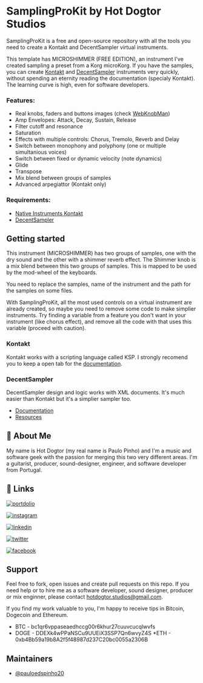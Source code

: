 
# SamplingProKit by Hot Dogtor Studios

SamplingProKit is a free and open-source repository with all the tools you need to create a Kontakt and DecentSampler virtual instruments.

This template has MICROSHIMMER (FREE EDITION), an instrument I've created sampling a preset from a Korg microKorg. If you have the samples, you can create [Kontakt](https://www.native-instruments.com/en/products/komplete/samplers/kontakt-7/) and [DecentSampler](https://www.decentsamples.com/product/decent-sampler-plugin/) instruments very quickly, without spending an eternity reading the documentation (specialy Kontakt). The learning curve is high, even for software developers.

### Features:
- Real knobs, faders and buttons images (check [WebKnobMan](https://www.g200kg.com/en/webknobman/gallery.php))
- Amp Envelopes: Attack, Decay, Sustain, Release
- Filter cutoff and resonance
- Saturation
- Effects with multiple controls: Chorus, Tremolo, Reverb and Delay
- Switch between monophony and polyphony (one or multiple simultanious voices)
- Switch between fixed or dynamic velocity (note dynamics)
- Glide
- Transpose
- Mix blend between groups of samples
- Advanced arpegiattor (Kontakt only)

### Requirements:
* [Native Instruments Kontakt](https://www.native-instruments.com/en/products/komplete/samplers/kontakt-7/)
* [DecentSampler](https://www.decentsamples.com/product/decent-sampler-plugin/)

## Getting started
This instrument (MICROSHIMMER) has two groups of samples, one with the dry sound and the other with a shimmer reverb effect. The Shimmer knob is a mix blend between this two groups of samples. This is mapped to be used by the mod-wheel of the keyboards.

You need to replace the samples, name of the instrument and the path for the samples on some files.

With SamplingProKit, all the most used controls on a virtual instrument are already created, so maybe you need to remove some code to make simplier instruments. Try finding a variable from a feature you don't want in your instrument (like chorus effect), and remove all the code with that uses this variable (proceed with caution).

### Kontakt
Kontakt works with a scripting language called KSP. I strongly recomend you to keep a open tab for the [documentation](https://www.native-instruments.com/ni-tech-manuals/ksp-manual/en/welcome-to-ksp).

### DecentSampler
DecentSampler design and logic works with XML documents. It's much easier than Kontakt but it's a simplier sampler too. 
* [Documentation](https://www.decentsamples.com/docs/format-documentation.html)
* [Resources](https://www.decentsamples.com/decent-sampler-developer-resources/)

## 🚀 About Me
My name is Hot Dogtor (my real name is Paulo Pinho) and I'm a music and software geek with the passion for merging this two very different areas. I'm a guitarist, producer, sound-designer, engineer, and software developer from Portugal.

## 🔗 Links
[![portdolio](https://img.shields.io/badge/my_portfolio-000?style=for-the-badge&logo=ko-fi&logoColor=white)](https://hotdogtor.com/)

[![instagram](https://img.shields.io/badge/instagram-ec4855?style=for-the-badge&logo=instagram&logoColor=white)](https://instagram.com/hotdogtor.studios)

[![linkedin](https://img.shields.io/badge/linkedin-0A66C2?style=for-the-badge&logo=linkedin&logoColor=white)](https://www.linkedin.com/in/pauloedspinho/)

[![twitter](https://img.shields.io/badge/twitter-1DA1F2?style=for-the-badge&logo=twitter&logoColor=white)](https://twitter.com/HotDogtorStudio)

[![facebook](https://img.shields.io/badge/facebook-1b7af0?style=for-the-badge&logo=facebook&logoColor=white)](https://facebook.com/hotdogtor.studios)


## Support

Feel free to fork, open issues and create pull requests on this repo. If you need help or to hire me as a software developer, sound designer, producer or mix enginner, please contact [hotdogtor.studios@gmail.com](mailto:hotdogtor.studios@gmail.com).

If you find my work valuable to you, I'm happy to receive tips in Bitcoin, Dogecoin and Ethereum.

* BTC - bc1qr6vppaseaedhccg00r6khur27cuuvcucqlwvfs
* DOGE - DDEXk4wPPaNSCu9UUEiX3SSP7Qn6wvyZ4S
*ETH - 0xb4Bb59a19b8A2f5f48987d237C20bc0055a2306B

## Maintainers

- [@pauloedspinho20](https://www.github.com/pauloedspinho20)

